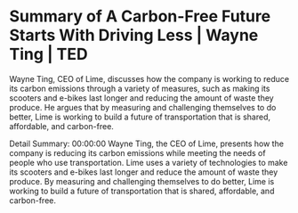 # Summary of A Carbon-Free Future Starts With Driving Less | Wayne Ting | TED

Wayne Ting, CEO of Lime, discusses how the company is working to reduce its carbon emissions through a variety of measures, such as making its scooters and e-bikes last longer and reducing the amount of waste they produce. He argues that by measuring and challenging themselves to do better, Lime is working to build a future of transportation that is shared, affordable, and carbon-free.

Detail Summary: 
00:00:00
Wayne Ting, the CEO of Lime, presents how the company is reducing its carbon emissions while meeting the needs of people who use transportation. Lime uses a variety of technologies to make its scooters and e-bikes last longer and reduce the amount of waste they produce. By measuring and challenging themselves to do better, Lime is working to build a future of transportation that is shared, affordable, and carbon-free.

